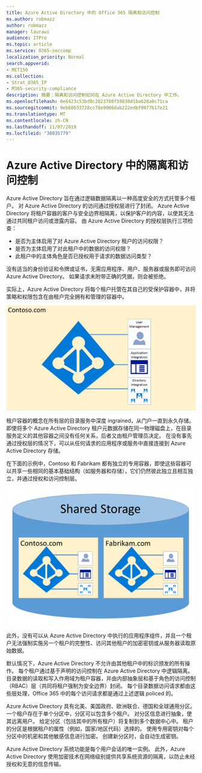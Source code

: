 ```yaml
---
title: Azure Active Directory 中的 Office 365 隔离和访问控制
ms.author: robmazz
author: robmazz
manager: laurawi
audience: ITPro
ms.topic: article
ms.service: O365-seccomp
localization_priority: Normal
search.appverid:
- MET150
ms.collection:
- Strat_O365_IP
- M365-security-compliance
description: 摘要：隔离和访问控制如何在 Azure Active Directory 中工作。
ms.openlocfilehash: 0e6423c53bd0c2823708f59830d1ba628a0c71ca
ms.sourcegitcommit: 9eb68633728cc78e9906dab222edbf9977b17e21
ms.translationtype: MT
ms.contentlocale: zh-CN
ms.lasthandoff: 11/07/2019
ms.locfileid: "38035779"
---
```

# <a name="isolation-and-access-control-in-azure-active-directory"></a>Azure Active Directory 中的隔离和访问控制

Azure Active Directory 旨在通过逻辑数据隔离以一种高度安全的方式托管多个租户。 对 Azure Active Directory 的访问通过授权层进行了封闭。 Azure Active Directory 将租户容器的客户与安全边界相隔离，以保护客户的内容，以使其无法通过共同租户访问或泄露内容。 由 Azure Active Directory 的授权层执行三项检查：

- 是否为主体启用了对 Azure Active Directory 租户的访问权限？
- 是否为主体启用了对此租户中的数据的访问权限？
- 此租户中的主体角色是否已授权用于请求的数据访问类型？

没有适当的身份验证和令牌或证书，无需应用程序、用户、服务器或服务即可访问 Azure Active Directory。 如果请求未附带正确的凭据，则会被拒绝。

实际上，Azure Active Directory 将每个租户托管在其自己的受保护容器中，并将策略和权限包含在由租户完全拥有和管理的容器中。
 
![Azure 容器](media/office-365-isolation-azure-container.png)

租户容器的概念在所有层的目录服务中深度 ingrained，从门户一直到永久存储。 即使将多个 Azure Active Directory 租户元数据存储在同一物理磁盘上，在目录服务定义的其他容器之间没有任何关系，后者又由租户管理员决定。 在没有事先通过授权层的情况下，可以从任何请求的应用程序或服务中直接连接到 Azure Active Directory 存储。

在下面的示例中，Contoso 和 Fabrikam 都有独立的专用容器，即使这些容器可以共享一些相同的基本基础结构（如服务器和存储），它们仍然彼此独立且相互独立，并通过授权和访问控制层。
 
![Azure 专用容器](media/office-365-isolation-azure-dedicated-containers.png)

此外，没有可以从 Azure Active Directory 中执行的应用程序组件，并且一个租户无法强制实施另一个租户的完整性、访问其他租户的加密密钥或从服务器读取原始数据。

默认情况下，Azure Active Directory 不允许由其他租户中的标识颁发的所有操作。 每个租户通过基于声明的访问控制在 Azure Active Directory 中逻辑隔离。 目录数据的读取和写入作用域为租户容器，并由内部抽象层和基于角色的访问控制（RBAC）层（共同将租户强制为安全边界）封闭。 每个目录数据访问请求都由这些层处理，Office 365 中的每个访问请求都是通过上述逻辑 policed 的。

Azure Active Directory 具有北美、美国政府、欧洲联合、德国和全球通用分区。 一个租户存在于单个分区中，分区可以包含多个租户。 对分区信息进行抽象，使其远离用户。 给定分区（包括其中的所有租户）将复制到多个数据中心中。 租户的分区是根据租户的属性（例如，国家/地区代码）选择的。 使用专用密钥对每个分区中的机密和其他敏感信息进行加密。 创建新分区时，会自动生成密钥。

Azure Active Directory 系统功能是每个用户会话的唯一实例。 此外，Azure Active Directory 使用加密技术在网络级别提供共享系统资源的隔离，以防止未经授权和无意的信息传输。
